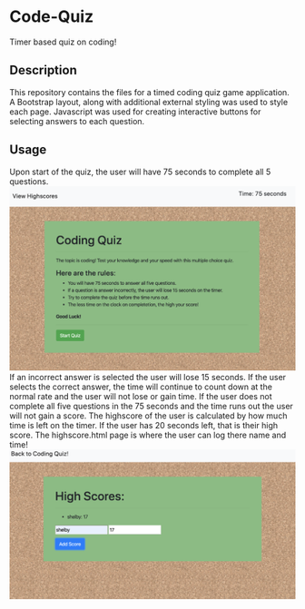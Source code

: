 # Code-Quiz
Timer based quiz on coding!
<h2>Description</h2>
This repository contains the files for a timed coding quiz game application.
A Bootstrap layout, along with additional external styling was used to style each page.
Javascript was used for creating interactive buttons for selecting answers to each question.

<h2>Usage</h2>
Upon start of the quiz, the user will have 75 seconds to complete all 5 questions. 
<img src="assets/images/startpage.png" alt="clipboard_alert"><br>
If an incorrect answer is selected the user will lose 15 seconds. If the user selects the correct answer, the time will continue to count down at the normal rate and the user will not lose or gain time. If the user does not complete all five questions in the 75 seconds and the time runs out the user will not gain a score. The highscore of the user is calculated by how much time is left on the timer. If the user has 20 seconds left, that is their high score. The highscore.html page is where the user can log there name and time!
<img src="assets/images/highscore.png" alt="clipboard_alert">
